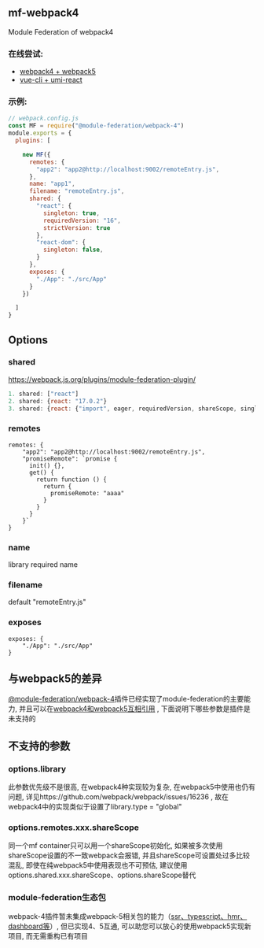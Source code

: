 ## mf-webpack4
Module Federation of webpack4

### 在线尝试:
* [webpack4 + webpack5](https://stackblitz.com/github/wpmjs/wpmjs/tree/main/examples/mf-webpack4)
* [vue-cli + umi-react](https://stackblitz.com/github/wpmjs/wpmjs/tree/main/examples/vue-cli-umi-react)

### 示例:
``` js
// webpack.config.js
const MF = require("@module-federation/webpack-4")
module.exports = {
  plugins: [

    new MF({
      remotes: {
        "app2": "app2@http://localhost:9002/remoteEntry.js",
      },
      name: "app1",
      filename: "remoteEntry.js",
      shared: {
        "react": {
          singleton: true,
          requiredVersion: "16",
          strictVersion: true
        },
        "react-dom": {
          singleton: false,
        }
      },
      exposes: {
        "./App": "./src/App"
      }
    })

  ]
}
```

## Options
### shared
https://webpack.js.org/plugins/module-federation-plugin/
``` js
1. shared: ["react"]
2. shared: {react: "17.0.2"}
3. shared: {react: {"import", eager, requiredVersion, shareScope, singleton, version}}
```

### remotes
```
remotes: {
    "app2": "app2@http://localhost:9002/remoteEntry.js",
    "promiseRemote": `promise {
      init() {},
      get() {
        return function () {
          return {
            promiseRemote: "aaaa"
          }
        }
      }
    }`
}
```

### name
library required name

### filename
default "remoteEntry.js"

### exposes
```
exposes: {
    "./App": "./src/App"
}
```

## 与webpack5的差异
[@module-federation/webpack-4](https://www.npmjs.com/package/@module-federation/webpack-4)插件已经实现了module-federation的主要能力, 并且可以在[webpack4和webpack5互相引用](https://stackblitz.com/github/wpmjs/wpmjs/tree/main/examples/mf-webpack4) , 下面说明下哪些参数是插件是未支持的

## 不支持的参数

### options.library
此参数优先级不是很高, 在webpack4种实现较为复杂, 在webpack5中使用也仍有问题, 详见https://github.com/webpack/webpack/issues/16236 , 故在webpack4中的实现类似于设置了library.type = "global"

### options.remotes.xxx.shareScope
同一个mf container只可以用一个shareScope初始化, 如果被多次使用shareScope设置的不一致webpack会报错, 并且shareScope可设置处过多比较混乱, 即使在纯webpack5中使用表现也不可预估, 建议使用options.shared.xxx.shareScope、options.shareScope替代

### module-federation生态包
webpack-4插件暂未集成webpack-5相关包的能力（[ssr、typescript、hmr、dashboard等](https://github.com/module-federation)）, 但已实现4、5互通, 可以助您可以放心的使用webpack5实现新项目, 而无需重构已有项目